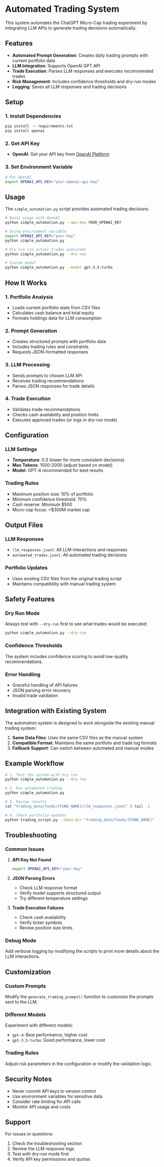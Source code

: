 # Automated Trading System

This system automates the ChatGPT Micro-Cap trading experiment by integrating LLM APIs to generate trading decisions automatically.

## Features

- **Automated Prompt Generation**: Creates daily trading prompts with current portfolio data
- **LLM Integration**: Supports OpenAI GPT API
- **Trade Execution**: Parses LLM responses and executes recommended trades
- **Risk Management**: Includes confidence thresholds and dry-run modes
- **Logging**: Saves all LLM responses and trading decisions

## Setup

### 1. Install Dependencies

```bash
pip install -r requirements.txt
pip install openai
```

### 2. Get API Key

- **OpenAI**: Get your API key from [OpenAI Platform](https://platform.openai.com/api-keys)

### 3. Set Environment Variable

```bash
# For OpenAI
export OPENAI_API_KEY="your-openai-api-key"
```

## Usage

The `simple_automation.py` script provides automated trading decisions:

```bash
# Basic usage with OpenAI
python simple_automation.py --api-key YOUR_OPENAI_KEY

# Using environment variable
export OPENAI_API_KEY="your-key"
python simple_automation.py

# Dry run (no actual trades executed)
python simple_automation.py --dry-run

# Custom model
python simple_automation.py --model gpt-3.5-turbo
```

## How It Works

### 1. Portfolio Analysis
- Loads current portfolio state from CSV files
- Calculates cash balance and total equity
- Formats holdings data for LLM consumption

### 2. Prompt Generation
- Creates structured prompts with portfolio data
- Includes trading rules and constraints
- Requests JSON-formatted responses

### 3. LLM Processing
- Sends prompts to chosen LLM API
- Receives trading recommendations
- Parses JSON responses for trade details

### 4. Trade Execution
- Validates trade recommendations
- Checks cash availability and position limits
- Executes approved trades (or logs in dry-run mode)

## Configuration

### LLM Settings
- **Temperature**: 0.3 (lower for more consistent decisions)
- **Max Tokens**: 1500-2000 (adjust based on model)
- **Model**: GPT-4 recommended for best results

### Trading Rules
- Maximum position size: 10% of portfolio
- Minimum confidence threshold: 70%
- Cash reserve: Minimum $500
- Micro-cap focus: <$300M market cap

## Output Files

### LLM Responses
- `llm_responses.jsonl`: All LLM interactions and responses
- `automated_trades.jsonl`: All automated trading decisions

### Portfolio Updates
- Uses existing CSV files from the original trading script
- Maintains compatibility with manual trading system

## Safety Features

### Dry Run Mode
Always test with `--dry-run` first to see what trades would be executed:

```bash
python simple_automation.py --dry-run
```

### Confidence Thresholds
The system includes confidence scoring to avoid low-quality recommendations.

### Error Handling
- Graceful handling of API failures
- JSON parsing error recovery
- Invalid trade validation

## Integration with Existing System

The automation system is designed to work alongside the existing manual trading system:

1. **Same Data Files**: Uses the same CSV files as the manual system
2. **Compatible Format**: Maintains the same portfolio and trade log formats
3. **Fallback Support**: Can switch between automated and manual modes

## Example Workflow

```bash
# 1. Test the system with dry run
python simple_automation.py --dry-run

# 2. Run automated trading
python simple_automation.py

# 3. Review results
cat "trading_data/funds/[FUND_NAME]/llm_responses.jsonl" | tail -1

# 4. Check portfolio updates
python trading_script.py --data-dir "trading_data/funds/[FUND_NAME]"
```

## Troubleshooting

### Common Issues

1. **API Key Not Found**
   ```bash
   export OPENAI_API_KEY="your-key"
   ```

2. **JSON Parsing Errors**
   - Check LLM response format
   - Verify model supports structured output
   - Try different temperature settings

3. **Trade Execution Failures**
   - Check cash availability
   - Verify ticker symbols
   - Review position size limits

### Debug Mode

Add verbose logging by modifying the scripts to print more details about the LLM interactions.

## Customization

### Custom Prompts
Modify the `generate_trading_prompt()` function to customize the prompts sent to the LLM.

### Different Models
Experiment with different models:
- `gpt-4`: Best performance, higher cost
- `gpt-3.5-turbo`: Good performance, lower cost

### Trading Rules
Adjust risk parameters in the configuration or modify the validation logic.

## Security Notes

- Never commit API keys to version control
- Use environment variables for sensitive data
- Consider rate limiting for API calls
- Monitor API usage and costs

## Support

For issues or questions:
1. Check the troubleshooting section
2. Review the LLM response logs
3. Test with dry-run mode first
4. Verify API key permissions and quotas
